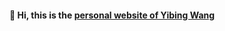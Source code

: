 #### 👋 Hi, this is the [personal website of Yibing Wang](https://icewyb.github.io/wangyibing.github.io/)
